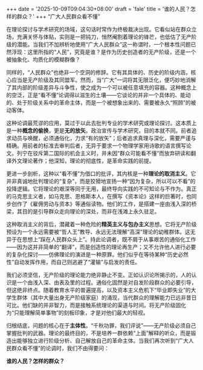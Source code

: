 +++
date = '2025-10-09T09:04:30+08:00'
draft = 'fale'
title = '谁的人民？怎样的群众？'
+++
“广大人民群众看不懂”

在理论探讨与学术研究的场域，这句话时常作为终极裁决出现。它看似站在群众立场，充满关怀与体贴，实则是一把钝刀，悄然阉割着理论的锋芒，也低估了无产阶级的潜能。当我们不加辨析地使用“广大人民群众”这一称谓时，一个根本性问题已然浮现：这里所指的“人民”，究竟是谁？是作为历史创造者的无产阶级，还是一个被抽象化、均质化的模糊群像？

同样的，“人民群众”也绝非一个空洞的修辞。它有其具体的、历史的阶级内涵，核心应当是无产阶级及其同盟军。然而，当“广大”一词将其无限泛化，便巧妙地消解了其内部的阶级差异与斗争性，使之成为一个可以被任意填充的容器。这种概念上的空泛，正是“看不懂”论调得以滋生的土壤——它谈论的并非一个具体的、能动的、处于阶级关系中的革命主体，而是一个被想象出来的、需要被永久“照顾”的被动客体。

这种论调最荒谬的应用，莫过于以此去批判专业的学术研究或理论探讨。这本质上是一种**概念的偷换**，更是**无的放矢**。政治宣传与学术研究，目的本就不同。前者追求动员与唤醒，必须通俗化，力求“有的放矢”；后者追求真理与深化，需要严谨与精确。用前者的标准去审判后者，无异于要求一个物理学家用诗歌的语言撰写论文。列宁在驳斥第二国际的机会主义时，并未因“群众可能看不懂”而放弃研读和翻译外文理论著作；他深知，理论的彻底性，是革命实践的前提。

更进一步剖析，这种以“看不懂”为借口的批评，其内核是一种**理论的取消主义**。它并非真诚地批判理论的“复杂”，而是狡猾地宣扬一种“因为复杂，所以可以不看”的投降逻辑。它将理论的艰深等同于无用，最终导向实践的不可知论与不作为。真正的马克思主义者，如马克思、恩格斯本人，在撰写《资本论》这样的巨著时，也同步创作了《雇佣劳动与资本》等通俗读物。他们的工作，是搭建一座由浅入深的桥梁，其目的是引导群众走向理论的深处，而非在浅滩上永久驻足。

这种取消主义的背后，潜藏着一种危险的**精英主义与包办主义**思想。它将无产阶级预设为一个永远需要被“哲人王”教导、永远无法理解“高深”理论的幼稚群体。这无异于在思想上“踩在人民群众头上”。持此论调者，既不屑于从事艰苦的通俗化工作——因为这并非简单的“翻译”，而是创造性的理论再生产；又不允许他人进行必要的复杂化探讨——仿佛理论的演进是一种原罪。他们似乎在等待某种“历史必然性”自动发挥作用，而自己则逃避了“灌输”与启发的责任。

我们必须坚信，无产阶级的理论能力绝非静止不变。正如认识论所揭示的，人的认识是一个由浅入深、由表及里的过程。通俗化固然是对自发阶段群众的必要引导，但这绝非终点。随着教育水平的普遍提高，以及资本主义危机下“毕业即失业”的大学生群体（其中大量出身无产阶级家庭）的涌现，当代群众的理解能力已远非昔日可比。他们缺的并非智力，而是接触系统理论的渠道与时间。将无产阶级固化为“只能理解简单事物”的刻板印象，才是对他们最大的轻视。

归根结底，问题的核心在于**主体性**。“千秋功罪，我们评说”——无产阶级必须自己掌握批判的武器。理论的最终目的，不是培养一群依赖“上面”解释的听众，而是锻造出能够独立进行阶级分析、自己解放自己的革命主体。当我们再次听到“广大人民群众看不懂”的论调时，我们不由得要问：

**谁的人民？怎样的群众？**